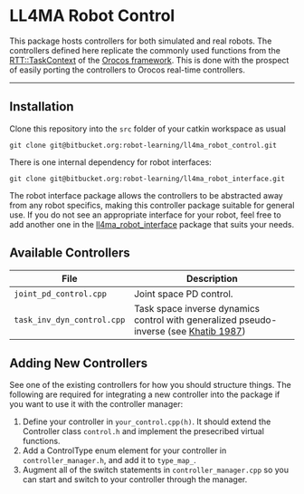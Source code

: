 # LL4MA Robot Control
This package hosts controllers for both simulated and real robots. The controllers defined here replicate the commonly used functions from the [RTT::TaskContext](http://www.orocos.org/stable/documentation/rtt/v2.x/api/html/classRTT_1_1TaskContext.html) of the [Orocos framework](http://www.orocos.org/). This is done with the prospect of easily porting the controllers to Orocos real-time controllers.

***

## Installation
Clone this repository into the `src` folder of your catkin workspace as usual

	git clone git@bitbucket.org:robot-learning/ll4ma_robot_control.git

There is one internal dependency for robot interfaces:

    git clone git@bitbucket.org:robot-learning/ll4ma_robot_interface.git
	
The robot interface package allows the controllers to be abstracted away from any robot specifics, making this controller package suitable for general use. If you do not see an appropriate interface for your robot, feel free to add another one in the [ll4ma_robot_interface](https://bitbucket.org/robot-learning/ll4ma_robot_interface) package that suits your needs.

## Available Controllers
| File                       | Description                                                                                                                                                        |
|----------------------------|--------------------------------------------------------------------------------------------------------------------------------------------------------------------|
| `joint_pd_control.cpp`     | Joint space PD control.                                                                                                                                            |
| `task_inv_dyn_control.cpp` | Task space inverse dynamics control with generalized pseudo-inverse (see [Khatib 1987](https://cs.stanford.edu/group/manips/publications/pdfs/Khatib_1987_RA.pdf)) |

## Adding New Controllers
See one of the existing controllers for how you should structure things. The following are required for integrating a new controller into the package if you want to use it with the controller manager:

1. Define your controller in `your_control.cpp(h)`. It should extend the Controller class `control.h` and implement the presecribed virtual functions.
2. Add a ControlType enum element for your controller in `controller_manager.h`, and add it to `type_map_`.
3. Augment all of the switch statements in `controller_manager.cpp` so you can start and switch to your controller through the manager.